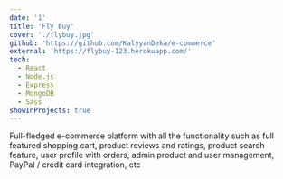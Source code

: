 ```yaml
---
date: '1'
title: 'Fly Buy'
cover: './flybuy.jpg'
github: 'https://github.com/KalyyanDeka/e-commerce'
external: 'https://flybuy-123.herokuapp.com/'
tech:
  - React
  - Node.js
  - Express
  - MongoDB
  - Sass
showInProjects: true
---
```


Full-fledged e-commerce platform with all the functionality such as full featured shopping cart, product reviews and ratings, product search feature, user profile with orders, admin product and user management, PayPal / credit card integration, etc

